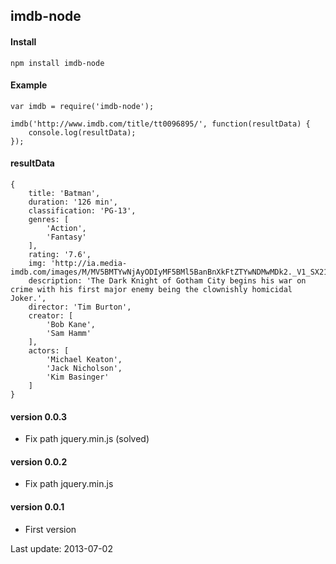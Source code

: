 ## imdb-node ##

#### Install
    npm install imdb-node

#### Example

    var imdb = require('imdb-node');

    imdb('http://www.imdb.com/title/tt0096895/', function(resultData) {
        console.log(resultData);
    });

#### resultData
    {
        title: 'Batman',
        duration: '126 min',
        classification: 'PG-13',
        genres: [
            'Action',
            'Fantasy'
        ],
        rating: '7.6',
        img: 'http://ia.media-imdb.com/images/M/MV5BMTYwNjAyODIyMF5BMl5BanBnXkFtZTYwNDMwMDk2._V1_SX214_.jpg',
        description: 'The Dark Knight of Gotham City begins his war on crime with his first major enemy being the clownishly homicidal Joker.',
        director: 'Tim Burton',
        creator: [
            'Bob Kane',
            'Sam Hamm'
        ],
        actors: [
            'Michael Keaton',
            'Jack Nicholson',
            'Kim Basinger'
        ]
    }

#### version 0.0.3
-  Fix path jquery.min.js (solved)

#### version 0.0.2
- Fix path jquery.min.js

#### version 0.0.1
- First version

Last update: 2013-07-02

